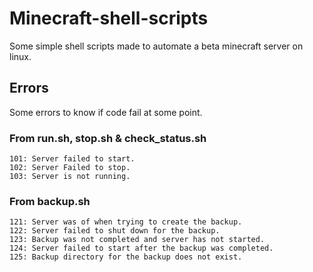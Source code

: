 # Minecraft-shell-scripts

Some simple shell scripts made to automate a beta minecraft server on linux.


## Errors
Some errors to know if code fail at some point.
### From run.sh, stop.sh & check_status.sh
```
101: Server failed to start.
102: Server Failed to stop.
103: Server is not running.
```

### From backup.sh
```
121: Server was of when trying to create the backup. 
122: Server failed to shut down for the backup.
123: Backup was not completed and server has not started.
124: Server failed to start after the backup was completed.
125: Backup directory for the backup does not exist.
```
